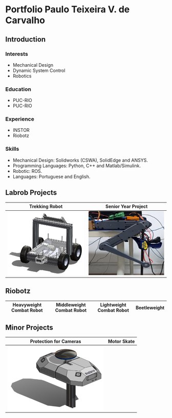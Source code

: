 # Portfolio Paulo Teixeira V. de Carvalho

## Introduction
### Interests

* Mechanical Design
* Dynamic System Control
* Robotics

### Education

* PUC-RIO
* PUC-RIO

### Experience

* INSTOR
* Riobotz

### Skills

* Mechanical Design: Solidworks (CSWA), SolidEdge and ANSYS.
* Programming Languages: Python, C++ and Matlab/Simulink.
* Robotic: ROS.
* Languages: Portuguese and English. 

## Labrob Projects

| Trekking Robot | Senior Year Project |
|------|------|
|  <a href="/Labrob/Trekking Robot/README.md" > <img src="Labrob/Trekking Robot//Puma_Plus.png" width="300" height="200">  | <a href="/Senior year project/README.md" > <img src="Senior year project/perna_teste.png" width="300" height="200">  |

## Riobotz
| Heavyweight Combat Robot | Middleweight Combat Robot | Lightweight Combat Robot | Beetleweight |
| ------------------------- | ------------- |------------- | ------------- |

## Minor Projects


| Protection for Cameras | Motor Skate |
| ------------------------- | ------------- |
| <a href="/Minors Projects/fu2re/README.md" > <img src="Minors Projects/fu2re/shell_closed.png" width="300" height="200"> |  |  
